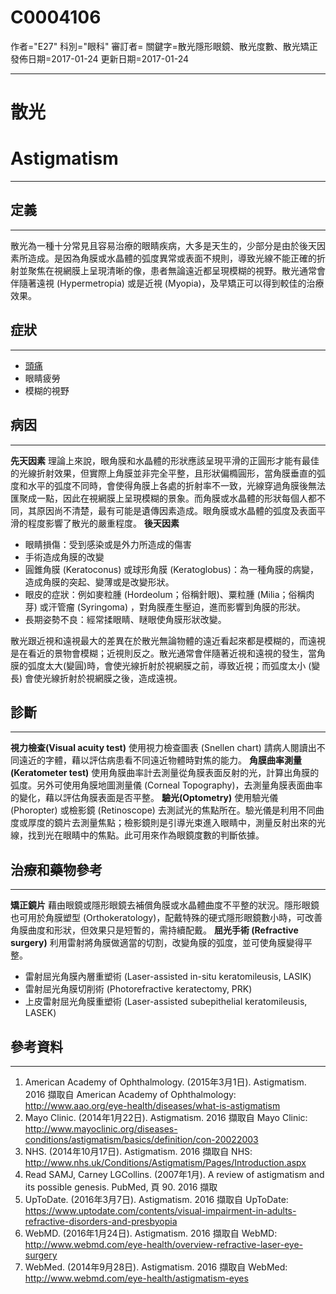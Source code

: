 # C0004106
作者="E27"
科別="眼科"
審訂者=
關鍵字=散光隱形眼鏡、散光度數、散光矯正
發佈日期=2017-01-24
更新日期=2017-01-24

----------
# 散光
# Astigmatism
----------
## 定義
----------

散光為一種十分常見且容易治療的眼睛疾病，大多是天生的，少部分是由於後天因素所造成。是因為角膜或水晶體的弧度異常或表面不規則，導致光線不能正確的折射並聚焦在視網膜上呈現清晰的像，患者無論遠近都呈現模糊的視野。散光通常會伴隨著遠視 (Hypermetropia) 或是近視 (Myopia)，及早矯正可以得到較佳的治療效果。

## 症狀
----------
- [頭痛](C0018681)
- 眼睛疲勞
- 模糊的視野
## 病因
----------

**先天因素**
理論上來說，眼角膜和水晶體的形狀應該呈現平滑的正圓形才能有最佳的光線折射效果，但實際上角膜並非完全平整，且形狀偏橢圓形，當角膜垂直的弧度和水平的弧度不同時，會使得角膜上各處的折射率不一致，光線穿過角膜後無法匯聚成一點，因此在視網膜上呈現模糊的景象。而角膜或水晶體的形狀每個人都不同，其原因尚不清楚，最有可能是遺傳因素造成。眼角膜或水晶體的弧度及表面平滑的程度影響了散光的嚴重程度。
**後天因素**

- 眼睛損傷：受到感染或是外力所造成的傷害
- 手術造成角膜的改變
- 圓錐角膜 (Keratoconus) 或球形角膜 (Keratoglobus)：為一種角膜的病變，造成角膜的突起、變薄或是改變形狀。
- 眼皮的症狀：例如麥粒腫 (Hordeolum；俗稱針眼)、粟粒腫 (Milia；俗稱肉芽) 或汗管瘤 (Syringoma) ，對角膜產生壓迫，進而影響到角膜的形狀。
- 長期姿勢不良：經常揉眼睛、瞇眼使角膜形狀改變。

散光跟近視和遠視最大的差異在於散光無論物體的遠近看起來都是模糊的，而遠視是在看近的景物會模糊；近視則反之。散光通常會伴隨著近視和遠視的發生，當角膜的弧度太大(變圓)時，會使光線折射於視網膜之前，導致近視；而弧度太小 (變長) 會使光線折射於視網膜之後，造成遠視。

## 診斷
----------

**視力檢查(Visual acuity test)**
使用視力檢查圖表 (Snellen chart) 請病人閱讀出不同遠近的字體，藉以評估病患看不同遠近物體時對焦的能力。
**角膜曲率測量(Keratometer test)**
使用角膜曲率計去測量從角膜表面反射的光，計算出角膜的弧度。另外可使用角膜地圖測量儀 (Corneal Topography)，去測量角膜表面曲率的變化，藉以評估角膜表面是否平整。
**驗光(Optometry)**
使用驗光儀 (Phoropter) 或檢影鏡 (Retinoscope) 去測試光的焦點所在。驗光儀是利用不同曲度或厚度的鏡片去測量焦點；檢影鏡則是引導光束進入眼睛中，測量反射出來的光線，找到光在眼睛中的焦點。此可用來作為眼鏡度數的判斷依據。

## 治療和藥物參考
----------

**矯正鏡片**
藉由眼鏡或隱形眼鏡去補償角膜或水晶體曲度不平整的狀況。隱形眼鏡也可用於角膜塑型 (Orthokeratology)，配戴特殊的硬式隱形眼鏡數小時，可改善角膜曲度和形狀，但效果只是短暫的，需持續配戴。
**屈光手術 (Refractive surgery)**
利用雷射將角膜做適當的切割，改變角膜的弧度，並可使角膜變得平整。

- 雷射屈光角膜內層重塑術 (Laser-assisted in-situ keratomileusis, LASIK)
- 雷射屈光角膜切削術 (Photorefractive keratectomy, PRK)
- 上皮雷射屈光角膜重塑術 (Laser-assisted subepithelial keratomileusis, LASEK)
## 參考資料
----------
1. American Academy of Ophthalmology. (2015年3月1日). Astigmatism. 2016 擷取自 American Academy of Ophthalmology: 
  http://www.aao.org/eye-health/diseases/what-is-astigmatism
2. Mayo Clinic. (2014年1月22日). Astigmatism. 2016 擷取自 Mayo Clinic: http://www.mayoclinic.org/diseases-conditions/astigmatism/basics/definition/con-20022003
3. NHS. (2014年10月17日). Astigmatism. 2016 擷取自 NHS: http://www.nhs.uk/Conditions/Astigmatism/Pages/Introduction.aspx
4. Read SAMJ, Carney LGCollins. (2007年1月). A review of astigmatism and its possible genesis. PubMed, 頁 90. 2016 擷取
5. UpToDate. (2016年3月7日). Astigmatism. 2016 擷取自 UpToDate: https://www.uptodate.com/contents/visual-impairment-in-adults-refractive-disorders-and-presbyopia
6. WebMD. (2016年1月24日). Astigmatism. 2016 擷取自 WebMD: 
  http://www.webmd.com/eye-health/overview-refractive-laser-eye-surgery
7. WebMed. (2014年9月28日). Astigmatism. 2016 擷取自 WebMed: 
  http://www.webmd.com/eye-health/astigmatism-eyes

